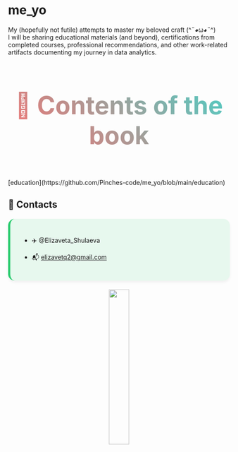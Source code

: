 # me_yo
My (hopefully not futile) attempts to master my beloved craft (^˵◕ω◕˵^)  
I will be sharing educational materials (and beyond), certifications from completed courses, professional recommendations, and other work-related artifacts documenting my journey in data analytics.
<div align="center">
<h2 style="font-size: 4em; 
           background: linear-gradient(45deg, #ff6b6b, #4ecdc4);
           -webkit-background-clip: text;
           -webkit-text-fill-color: transparent;
           animation: float 3s ease-in-out infinite;">
  🌟  Сontents of the book  
   </div>
<br>
[education](https://github.com/Pinches-code/me_yo/blob/main/education)

## 🚀 Contacts
<div style="background: rgba(46, 204, 113, 0.1); padding: 25px; border-radius: 15px; border-left: 5px solid #2ecc71; margin: 20px 0; box-shadow: 0 4px 6px rgba(0,0,0,0.05);">
           
- ✈️ @Elizaveta_Shulaeva 

- 📬  elizavetq2@gmail.com
</div>
<div align="center">
<img src="https://media.giphy.com/media/3o7TKSjRrfIPjeiVyM/giphy.gif" width="30%">

